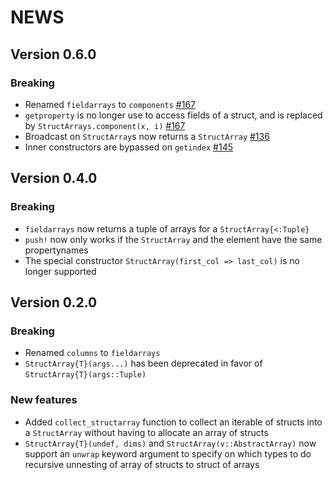 # NEWS

## Version 0.6.0

### Breaking

- Renamed `fieldarrays` to `components` [#167](https://github.com/JuliaArrays/StructArrays.jl/pull/167)
- `getproperty` is no longer use to access fields of a struct, and is replaced by `StructArrays.component(x, i)` [#167](https://github.com/JuliaArrays/StructArrays.jl/pull/167)
- Broadcast on `StructArray`s now returns a `StructArray` [#136](https://github.com/JuliaArrays/StructArrays.jl/pull/136)
- Inner constructors are bypassed on `getindex` [#145](https://github.com/JuliaArrays/StructArrays.jl/pull/136)

## Version 0.4.0

### Breaking

- `fieldarrays` now returns a tuple of arrays for a `StructArray{<:Tuple}`
- `push!` now only works if the `StructArray` and the element have the same propertynames
- The special constructor `StructArray(first_col => last_col)` is no longer supported

## Version 0.2.0

### Breaking

- Renamed `columns` to `fieldarrays`
- `StructArray{T}(args...)` has been deprecated in favor of `StructArray{T}(args::Tuple)`

### New features

- Added `collect_structarray` function to collect an iterable of structs into a `StructArray` without having to allocate an array of structs
- `StructArray{T}(undef, dims)` and `StructArray(v::AbstractArray)` now support an `unwrap` keyword argument to specify on which types to do recursive unnesting of array of structs to struct of arrays

